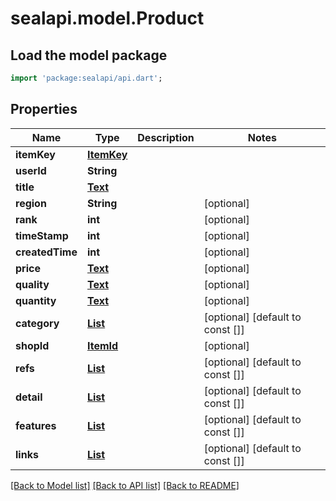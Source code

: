 # sealapi.model.Product

## Load the model package
```dart
import 'package:sealapi/api.dart';
```

## Properties
Name | Type | Description | Notes
------------ | ------------- | ------------- | -------------
**itemKey** | [**ItemKey**](ItemKey.md) |  | 
**userId** | **String** |  | 
**title** | [**Text**](Text.md) |  | 
**region** | **String** |  | [optional] 
**rank** | **int** |  | [optional] 
**timeStamp** | **int** |  | [optional] 
**createdTime** | **int** |  | [optional] 
**price** | [**Text**](Text.md) |  | [optional] 
**quality** | [**Text**](Text.md) |  | [optional] 
**quantity** | [**Text**](Text.md) |  | [optional] 
**category** | [**List<ItemId>**](ItemId.md) |  | [optional] [default to const []]
**shopId** | [**ItemId**](ItemId.md) |  | [optional] 
**refs** | [**List<ItemId>**](ItemId.md) |  | [optional] [default to const []]
**detail** | [**List<Text>**](Text.md) |  | [optional] [default to const []]
**features** | [**List<ItemDetail>**](ItemDetail.md) |  | [optional] [default to const []]
**links** | [**List<TextLink>**](TextLink.md) |  | [optional] [default to const []]

[[Back to Model list]](../README.md#documentation-for-models) [[Back to API list]](../README.md#documentation-for-api-endpoints) [[Back to README]](../README.md)


